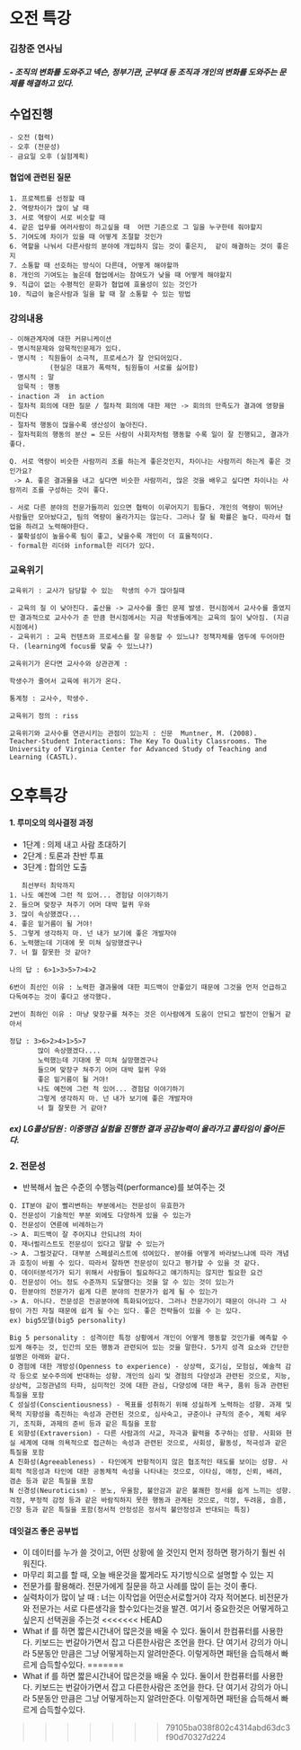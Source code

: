 # 오전 특강 

### 김창준 연사님

##### - 조직의 변화를 도와주고 넥슨, 정부기관, 군부대 등 조직과 개인의 변화를 도와주는 문제를 해결하고 있다.



## 수업진행

~~~
- 오전 (협력)
- 오후 (전문성)
- 금요일 오후 (실험계획)
~~~



#### 협업에 관련된 질문

~~~
1. 프로젝트를 선정할 때 
2. 역량차이가 많이 날 때 
3. 서로 역량이 서로 비슷할 때 
4. 같은 업무를 여러사람이 하고싶을 때  어떤 기준으로 그 일을 누구한테 줘야할지
5. 기여도에 차이가 있을 때 어떻게 조절할 것인가
6. 역할을 나눠서 다른사람의 분야에 개입하지 않는 것이 좋은지,  같이 해결하는 것이 좋은지
7. 소통할 때 선호하는 방식이 다른데, 어떻게 해야할까
8. 개인의 기여도는 높은데 협업에서는 참여도가 낮을 때 어떻게 해야할지
9. 직급이 없는 수평적인 문화가 협업에 효율성이 있는 것인가
10. 직급이 높은사람과 일을 할 때 잘 소통할 수 있는 방법
~~~



### 강의내용

~~~
- 이해관계자에 대한 커뮤니케이션
- 명시적문제와 암묵적인문제가 있다.
- 명시적 : 직원들이 소극적, 프로세스가 잘 안되어있다. 
          (현실은 대표가 폭력적, 팀원들이 서로를 싫어함)
- 명시적 : 말  
  암묵적 : 행동
- inaction 과  in action 
- 절차적 회의에 대한 질문 / 절차적 회의에 대한 제안 -> 회의의 만족도가 결과에 영향을 미친다
- 절차적 행동이 많을수록 생산성이 높아진다.
- 절차적회의 행동의 분산 = 모든 사람이 사회자처럼 행동할 수록 일이 잘 진행되고, 결과가 좋다.
~~~


~~~
Q. 서로 역량이 비슷한 사람끼리 조를 하는게 좋은것인지, 차이나는 사람끼리 하는게 좋은 것인가요?
 -> A. 좋은 결과물을 내고 싶다면 비슷한 사람끼리, 많은 것을 배우고 싶다면 차이나는 사람끼리 조를 구성하는 것이 좋다.
~~~

~~~
- 서로 다른 분야의 전문가들끼리 있으면 협력이 이루어지기 힘들다. 개인의 역량이 뛰어난 사람들만 모아놨다고, 팀의 역량이 올라가지는 않는다. 그러나 잘 될 확률은 높다. 따라서 협업을 하려고 노력해야한다.
- 불확설성이 높을수록 팀이 좋고, 낮을수록 개인이 더 효율적이다.
- formal한 리더와 informal한 리더가 있다.
~~~



### 교육위기

~~~
교육위기 : 교사가 담당할 수 있는  학생의 수가 많아질때 

- 교육의 질 이 낮아진다. 출산율 -> 교사수를 줄인 문제 발생. 현시점에서 교사수를 줄였지만 결과적으로 교사수가 준 만큼 현시점에서는 지금 학생들에게는 교육의 질이 낮아짐. (지금시점에서)
- 교육위기 : 교육 컨텐츠와 프로세스를 잘 유동할 수 있느냐? 정책자체를 염두에 두어야한다. (learning에 focus를 맞출 수 있느냐?) 

교육위기가 온다면 교사수와 상관관계 :  

학생수가 줄어서 교육에 위기가 온다.

통계청 : 교사수, 학생수. 

교육위기 정의 : riss

교육위기와 교사수를 연관시키는 관점이 있는지 : 신문  Muntner, M. (2008). Teacher-Student Interactions: The Key To Quality Classrooms. The University of Virginia Center for Advanced Study of Teaching and Learning (CASTL).
~~~



# 오후특강

#### 1. 루미오의 의사결정 과정

* 1단계 : 의제 내고 사람 초대하기
* 2단계 : 토론과 찬반 투표
* 3단계 : 합의안 도출



~~~
   최선부터 최악까지
1. 나도 예전에 그런 적 있어... 경험담 이야기하기
2. 들으며 맞장구 쳐주기 어머 대박 헐퀴 우와
3. 많이 속상했겠다...
4. 좋은 밑거름이 될 거야!
5. 그렇게 생각하지 마. 넌 내가 보기에 좋은 개발자야
6. 노력했는데 기대에 못 미쳐 실망했겠구나
7. 너 뭘 잘못한 것 같아?

나의 답 : 6>1>3>5>7>4>2

6번이 최선인 이유 : 노력한 결과물에 대한 피드백이 안좋았기 때문에 그것을 먼저 언급하고 다독여주는 것이 좋다고 생각했다.

2번이 최하인 이유 : 마냥 맞장구를 쳐주는 것은 이사람에게 도움이 안되고 발전이 안될거 같아서

정답 : 3>6>2>4>1>5>7
       많이 속상했겠다....
       노력했는데 기대에 못 미쳐 실망했겠구나
       들으며 맞장구 쳐주기 어머 대박 헐퀴 우와
       좋은 밑거름이 될 거야!
       나도 예전에 그런 적 있어... 경험담 이야기하기
       그렇게 생각하지 마. 넌 내가 보기에 좋은 개발자야
       너 뭘 잘못한 거 같아?
~~~

 ##### ex) LG콜상담원 :  이중맹검 실험을 진행한 결과 공감능력이 올라가고 콜타임이 줄어든다.



### 2. 전문성

* 반복해서 높은 수준의 수행능력(performance)를 보여주는 것

~~~
Q. IT분야 같이 빨리변하는 부분에서는 전문성이 유효한가
Q. 전문성이 기술적인 부분 외에도 다양하게 있을 수 있는가
Q. 전문성이 연륜에 비례하는가
-> A. 피드백이 잘 주어지냐 안되냐의 차이
Q. 재너럴리스트도 전문성이 있다고 말할 수 있는가
-> A. 그럴것같다. 대부분 스페셜리스트에 섞여있다. 분야를 어떻게 바라보느냐에 따라 개념과 호칭이 바뀔 수 있다. 따라서 잘하면 전문성이 있다고 평가할 수 있을 것 같다.
Q. 데이터분석가가 되기 위해서 사람들이 필요하다고 얘기하지는 않지만 필요한 요건
Q. 전문성이 어느 정도 수준까지 도달했다는 것을 알 수 있는 것이 있는가
Q. 한분야의 전문가가 쉽게 다른 분야의 전문가가 쉽게 될 수 있는가
-> A. 아니다. 전문성은 전공분야에 특화되어있다. 그러나 전문가이기 때문이 아니라 그 사람이 가진 자질 때문에 쉽게 될 수는 있다. 좋은 전략들이 있을 수 는 있다. 
ex) big5모델(big5 personality)

Big 5 personality : 성격이란 특정 상황에서 개인이 어떻게 행동할 것인가를 예측할 수 있게 해주는 것, 인간의 모든 행동과 관련되어 있는 것을 말한다. 5가지 성격 요소와 간단한 설명은 아래와 같다.
O 경험에 대한 개방성(Openness to experience) - 상상력, 호기심, 모험심, 예술적 감각 등으로 보수주의에 반대하는 성향. 개인의 심리 및 경험의 다양성과 관련된 것으로, 지능, 상상력, 고정관념의 타파, 심미적인 것에 대한 관심, 다양성에 대한 욕구, 품위 등과 관련된 특질을 포함
C 성실성(Conscientiousness) - 목표를 성취하기 위해 성실하게 노력하는 성향. 과제 및 목적 지향성을 촉진하는 속성과 관련된 것으로, 심사숙고, 규준이나 규칙의 준수, 계획 세우기, 조직화, 과제의 준비 등과 같은 특질을 포함
E 외향성(Extraversion) - 다른 사람과의 사교, 자극과 활력을 추구하는 성향. 사회와 현실 세계에 대해 의욕적으로 접근하는 속성과 관련된 것으로, 사회성, 활동성, 적극성과 같은 특질을 포함
A 친화성(Agreeableness) - 타인에게 반항적이지 않은 협조적인 태도를 보이는 성향. 사회적 적응성과 타인에 대한 공동체적 속성을 나타내는 것으로, 이타심, 애정, 신뢰, 배려, 겸손 등과 같은 특질을 포함
N 신경성(Neuroticism) - 분노, 우울함, 불안감과 같은 불쾌한 정서를 쉽게 느끼는 성향. 걱정, 부정적 감정 등과 같은 바람직하지 못한 행동과 관계된 것으로, 걱정, 두려움, 슬픔, 긴장 등과 같은 특질을 포함(정서적 안정성은 정서적 불안정성과 반대되는 특징)
~~~



#### 데잇걸즈 좋은 공부법

* 이 데이터를 누가 쓸 것이고, 어떤 상황에 쓸 것인지 먼저 정하면 평가하기 훨씬 쉬워진다.
* 마무리 회고를 할 때, 오늘 배운것을 짧게라도 자기방식으로 설명할 수 있는 지
* 전문가를 활용해라. 전문가에게 질문을 하고 사례를 많이 듣는 것이 좋다.
* 실력차이가 많이 날 때 : 너는 이작업을 어떤순서로할거야 각자 적어본다. 비전문가와 전문가는 서로 다른생각을 할수있다는것을 발견. 여기서 중요한것은 어떻게하고싶은지 선택권을 주는것
<<<<<<< HEAD
* What if 를 하면 짧은시간내어 많은것을 배울 수 있다. 둘이서 한컴퓨터를 사용한다. 키보드는 번갈아가면서 잡고 다른한사람은 조언을 한다. 단 여기서 강의가 아니라 5분동안 만큼은 그냥 어떻게하는지 알려만준다. 이렇게하면 패턴을 습득해서 빠르게 습득할수있다.
=======
* What if 를 하면 짧은시간내어 많은것을 배울 수 있다. 둘이서 한컴퓨터를 사용한다. 키보드는 번갈아가면서 잡고 다른한사람은 조언을 한다. 단 여기서 강의가 아니라 5분동안 만큼은 그냥 어떻게하는지 알려만준다. 이렇게하면 패턴을 습득해서 빠르게 습득할수있다.
>>>>>>> 79105ba038f802c4314abd63dc3f90d70327d224
